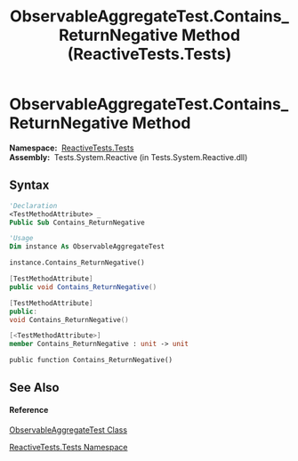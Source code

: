 ﻿---
title: ObservableAggregateTest.Contains_ReturnNegative Method  (ReactiveTests.Tests)
TOCTitle: Contains_ReturnNegative Method
ms:assetid: M:ReactiveTests.Tests.ObservableAggregateTest.Contains_ReturnNegative
ms:mtpsurl: https://msdn.microsoft.com/en-us/library/reactivetests.tests.observableaggregatetest.contains_returnnegative(v=VS.103)
ms:contentKeyID: 36620363
ms.date: 06/28/2011
mtps_version: v=VS.103
f1_keywords:
- ReactiveTests.Tests.ObservableAggregateTest.Contains_ReturnNegative
dev_langs:
- CSharp
- JScript
- VB
- FSharp
- c++
---

# ObservableAggregateTest.Contains\_ReturnNegative Method

**Namespace:**  [ReactiveTests.Tests](hh289046\(v=vs.103\).md)  
**Assembly:**  Tests.System.Reactive (in Tests.System.Reactive.dll)

## Syntax

``` vb
'Declaration
<TestMethodAttribute> _
Public Sub Contains_ReturnNegative
```

``` vb
'Usage
Dim instance As ObservableAggregateTest

instance.Contains_ReturnNegative()
```

``` csharp
[TestMethodAttribute]
public void Contains_ReturnNegative()
```

``` c++
[TestMethodAttribute]
public:
void Contains_ReturnNegative()
```

``` fsharp
[<TestMethodAttribute>]
member Contains_ReturnNegative : unit -> unit 
```

``` jscript
public function Contains_ReturnNegative()
```

## See Also

#### Reference

[ObservableAggregateTest Class](hh314823\(v=vs.103\).md)

[ReactiveTests.Tests Namespace](hh289046\(v=vs.103\).md)


